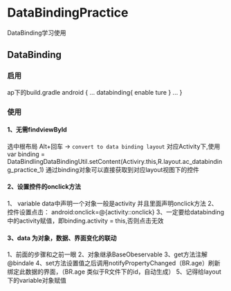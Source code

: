 # DataBindingPractice
DataBinding学习使用

## DataBinding
  ### 启用
  ap下的build.gradle
  android {
  ...
    databinding{
      enable ture
    }
  ...
  }
  
  ### 使用
  
 #### 1、无需findviewById
  选中根布局 Alt+回车 ->  `convert to data binding layout`
  对应Activity下,使用
      var binding =  DataBindlingDataBindingUtil.setContent(Activiry.this,R.layout.ac_databinding_practice_1)
      通过binding对象可以直接获取到对应layout视图下的控件
  
  
 #### 2、设置控件的onclick方法
 1、 variable data中声明一个对象一般是activity 并且里面声明onclick方法
 2、 控件设置点击：  android:onclick=@{activity::onclick}
 3、一定要给databinding中的activity赋值，即binding.activity = this,否则点击无效

 #### 3、data 为对象，数据、界面变化的联动
  1、前面的步骤和之前一眼
  2、对象继承BaseObeservable
  3、get方法注解@bindale
  4、set方法设置值之后调用notifyPropertyChanged（BR.age）刷新绑定此数据的界面，（BR.age 类似于R文件下的id，自动生成）
  5、记得给layout下的variable对象赋值
